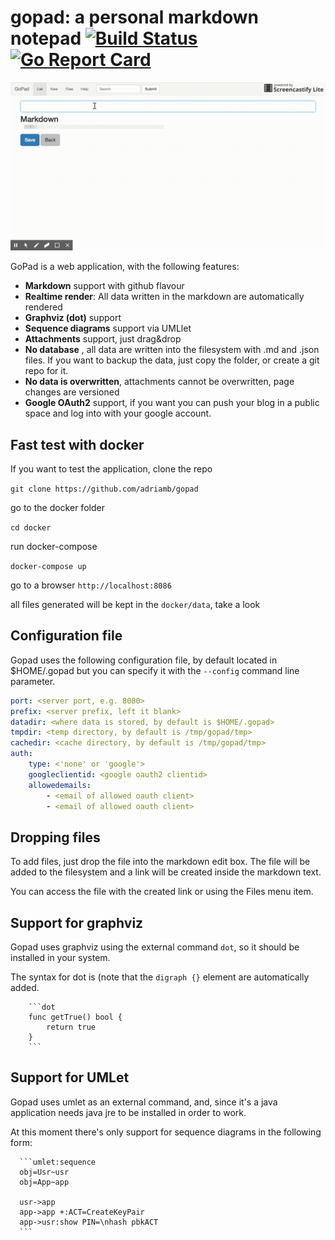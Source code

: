 # gopad: a personal markdown notepad [![Build Status](https://travis-ci.org/adriamb/gopad.svg?branch=master)](https://travis-ci.org/adriamb/gopad) [![Go Report Card](https://goreportcard.com/badge/github.com/amassanet/gopad)](https://goreportcard.com/report/github.com/amassanet/gopad)

[![Demo CountPages alpha](README.md.files/gopad-record.gif)]()


GoPad is a web application, with the following features:

- **Markdown** support with github flavour
- **Realtime render**: All data written in the markdown are automatically rendered
- **Graphviz (dot)** support
- **Sequence diagrams** support via UMLlet
- **Attachments** support, just drag&drop
- **No database** , all data are written into the filesystem with .md and .json files. If you want to backup the data, just copy the folder, or create a git repo for it.
- **No data is overwritten**, attachments cannot be overwritten, page changes are versioned
- **Google OAuth2** support, if you want you can push your blog in a public space and log into with your google account.

## Fast test with docker

If you want to test the application, clone the repo

`git clone https://github.com/adriamb/gopad`

go to the docker folder

`cd docker`

run docker-compose

`docker-compose up`

go to a browser `http://localhost:8086`

all files generated will be kept in the `docker/data`, take a look

## Configuration file

Gopad uses the following configuration file, by default located in $HOME/.gopad but you can specify it with the `--config` command line parameter.

```yaml
port: <server port, e.g. 8080>
prefix: <server prefix, left it blank>
datadir: <where data is stored, by default is $HOME/.gopad>
tmpdir: <temp directory, by default is /tmp/gopad/tmp>
cachedir: <cache directory, by default is /tmp/gopad/tmp>
auth:
    type: <'none' or 'google'>
    googleclientid: <google oauth2 clientid>
    allowedemails:
        - <email of allowed oauth client>
        - <email of allowed oauth client>
```

## Dropping files

To add files, just drop the file into the markdown edit box. The file will be added to the
filesystem and a link will be created inside the markdown text.

You can access the file with the created link or using the Files menu item.

## Support for graphviz

Gopad uses graphviz using the external command `dot`, so it should be installed in your system.

The syntax for dot is (note that the `digraph {}` element are automatically added.

        ```dot
        func getTrue() bool {
            return true
        }
        ```

## Support for UMLet

Gopad uses umlet as an external command, and, since it's a java application needs java jre to be installed in order to work.

At this moment there's only support for sequence diagrams in the following form:

      ```umlet:sequence
      obj=Usr~usr
      obj=App~app
      
      usr->app
      app->app +:ACT=CreateKeyPair
      app->usr:show PIN=\nhash pbkACT
      ```



